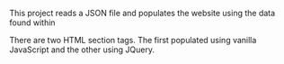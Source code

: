 This project reads a JSON file and populates the website using the data found within

There are two HTML section tags. The first populated using vanilla JavaScript and the other using JQuery.